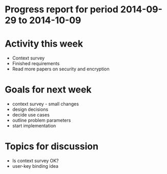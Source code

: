 Progress report for period 2014-09-29 to 2014-10-09
===

# Activity this week
- Context survey
- Finished requirements
- Read more papers on security and encryption

# Goals for next week
- context survey - small changes
- design decisions
- decide use cases
- outline problem parameters
- start implementation

# Topics for discussion
- Is context survey OK?
- user-key binding idea
